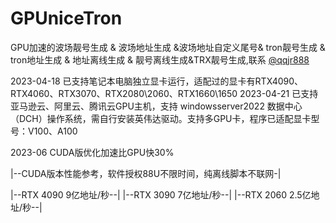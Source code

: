 # GPUniceTron
GPU加速的波场靓号生成 &amp; 波场地址生成 &amp;波场地址自定义尾号&amp; tron靓号生成 &amp; tron地址生成 &amp; 地址离线生成 &amp; 靓号离线生成&amp;TRX靓号生成,联系 [@qqjr888](https://t.me/qqjr888)

2023-04-18 已支持笔记本电脑独立显卡运行，适配过的显卡有RTX4090、RTX4060、RTX3070、RTX2080\2060、RTX1660\1650
2023-04-21 已支持亚马逊云、阿里云、腾讯云GPU主机，支持 windowsserver2022 数据中心（DCH）操作系统，需自行安装英伟达驱动。支持多GPU卡，程序已适配显卡型号：V100、A100

2023-06   CUDA版优化加速比GPU快30%

|--CUDA版本性能参考，软件授权88U不限时间，纯离线脚本不联网-|

|--RTX 4090 9亿地址/秒--| 
|--RTX 3090 7亿地址/秒--|
|--RTX 2060 2.5亿地址/秒--|



